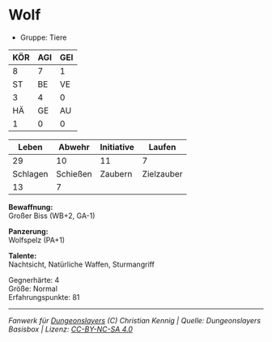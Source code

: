 # Wolf  
- Gruppe: Tiere  

| KÖR | AGI | GEI |  
| --- | --- | --- |  
| 8   | 7   | 1   |
| ST  | BE  | VE  |  
| 3   | 4   | 0   |
| HÄ  | GE  | AU  |  
| 1   | 0   | 0   |


| Leben    | Abwehr   | Initiative | Laufen     |
| -------- | -------- | ---------- | ---------- |
| 29       | 10       | 11         | 7          |
| Schlagen | Schießen | Zaubern    | Zielzauber |
| 13       | 7        |            |            |

**Bewaffnung:**  
Großer Biss (WB+2, GA-1)

**Panzerung:**  
Wolfspelz (PA+1)

**Talente:**  
Nachtsicht, Natürliche Waffen, Sturmangriff

Gegnerhärte: 4  
Größe: Normal  
Erfahrungspunkte: 81  



___
*Fanwerk für [Dungeonslayers](https://www.dungeonslayers.net/) (C) Christian Kennig | Quelle: Dungeonslayers Basisbox | Lizenz: [CC-BY-NC-SA 4.0](https://creativecommons.org/licenses/by-nc-sa/4.0/deed.de)*